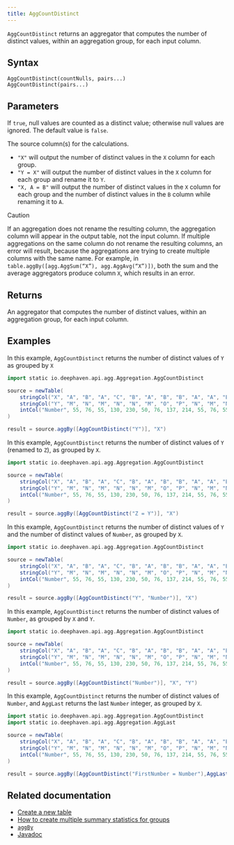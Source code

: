 ```yaml
---
title: AggCountDistinct
---
```


`AggCountDistinct` returns an aggregator that computes the number of distinct values, within an aggregation group, for each input column.

## Syntax

```
AggCountDistinct(countNulls, pairs...)
AggCountDistinct(pairs...)
```

## Parameters

<ParamTable>
<Param name="countNulls" type="boolean">

If `true`, null values are counted as a distinct value; otherwise null values are ignored. The default value is `false`.

</Param>
<Param name="pairs" type="String...">

The source column(s) for the calculations.

- `"X"` will output the number of distinct values in the `X` column for each group.
- `"Y = X"` will output the number of distinct values in the `X` column for each group and rename it to `Y`.
- `"X, A = B"` will output the number of distinct values in the `X` column for each group and the number of distinct values in the `B` column while renaming it to `A`.

</Param>
</ParamTable>

> [!CAUTION]
> If an aggregation does not rename the resulting column, the aggregation column will appear in the output table, not the input column. If multiple aggregations on the same column do not rename the resulting columns, an error will result, because the aggregations are trying to create multiple columns with the same name. For example, in `table.aggBy([agg.AggSum(“X”), agg.AggAvg(“X”)])`, both the sum and the average aggregators produce column `X`, which results in an error.

## Returns

An aggregator that computes the number of distinct values, within an aggregation group, for each input column.

## Examples

In this example, `AggCountDistinct` returns the number of distinct values of `Y` as grouped by `X`

```groovy order=source,result
import static io.deephaven.api.agg.Aggregation.AggCountDistinct

source = newTable(
    stringCol("X", "A", "B", "A", "C", "B", "A", "B", "B", "A", "A", "B", "A", "C", "B", "A", "B", "B", "C"),
    stringCol("Y", "M", "N", "M", "N", "N", "M", "O", "P", "N", "M", "N", "M", "N", "N", "M", "O", "P", "N"),
    intCol("Number", 55, 76, 55, 130, 230, 50, 76, 137, 214, 55, 76, 55, 130, 230, 50, 76, 137, 214),
)

result = source.aggBy([AggCountDistinct("Y")], "X")
```

In this example, `AggCountDistinct` returns the number of distinct values of `Y` (renamed to `Z`), as grouped by `X`.

```groovy order=source,result
import static io.deephaven.api.agg.Aggregation.AggCountDistinct

source = newTable(
    stringCol("X", "A", "B", "A", "C", "B", "A", "B", "B", "A", "A", "B", "A", "C", "B", "A", "B", "B", "C"),
    stringCol("Y", "M", "N", "M", "N", "N", "M", "O", "P", "N", "M", "N", "M", "N", "N", "M", "O", "P", "N"),
    intCol("Number", 55, 76, 55, 130, 230, 50, 76, 137, 214, 55, 76, 55, 130, 230, 50, 76, 137, 214),
)

result = source.aggBy([AggCountDistinct("Z = Y")], "X")
```

In this example, `AggCountDistinct` returns the number of distinct values of `Y` and the number of distinct values of `Number`, as grouped by `X`.

```groovy order=source,result
import static io.deephaven.api.agg.Aggregation.AggCountDistinct

source = newTable(
    stringCol("X", "A", "B", "A", "C", "B", "A", "B", "B", "A", "A", "B", "A", "C", "B", "A", "B", "B", "C"),
    stringCol("Y", "M", "N", "M", "N", "N", "M", "O", "P", "N", "M", "N", "M", "N", "N", "M", "O", "P", "N"),
    intCol("Number", 55, 76, 55, 130, 230, 50, 76, 137, 214, 55, 76, 55, 130, 230, 50, 76, 137, 214),
)

result = source.aggBy([AggCountDistinct("Y", "Number")], "X")
```

In this example, `AggCountDistinct` returns the number of distinct values of `Number`, as grouped by `X` and `Y`.

```groovy order=source,result
import static io.deephaven.api.agg.Aggregation.AggCountDistinct

source = newTable(
    stringCol("X", "A", "B", "A", "C", "B", "A", "B", "B", "A", "A", "B", "A", "C", "B", "A", "B", "B", "C"),
    stringCol("Y", "M", "N", "M", "N", "N", "M", "O", "P", "N", "M", "N", "M", "N", "N", "M", "O", "P", "N"),
    intCol("Number", 55, 76, 55, 130, 230, 50, 76, 137, 214, 55, 76, 55, 130, 230, 50, 76, 137, 214),
)

result = source.aggBy([AggCountDistinct("Number")], "X", "Y")
```

In this example, `AggCountDistinct` returns the number of distinct values of `Number`, and `AggLast` returns the last `Number` integer, as grouped by `X`.

```groovy order=source,result
import static io.deephaven.api.agg.Aggregation.AggCountDistinct
import static io.deephaven.api.agg.Aggregation.AggLast

source = newTable(
    stringCol("X", "A", "B", "A", "C", "B", "A", "B", "B", "A", "A", "B", "A", "C", "B", "A", "B", "B", "C"),
    stringCol("Y", "M", "N", "M", "N", "N", "M", "O", "P", "N", "M", "N", "M", "N", "N", "M", "O", "P", "N"),
    intCol("Number", 55, 76, 55, 130, 230, 50, 76, 137, 214, 55, 76, 55, 130, 230, 50, 76, 137, 214),
)

result = source.aggBy([AggCountDistinct("FirstNumber = Number"),AggLast("LastNumber = Number")], "X")
```

## Related documentation

- [Create a new table](../../../how-to-guides/new-and-empty-table.md#newtable)
- [How to create multiple summary statistics for groups](../../../how-to-guides/combined-aggregations.md)
- [`aggBy`](./aggBy.md)
- [Javadoc](https://deephaven.io/core/javadoc/io/deephaven/api/agg/Aggregation.html#AggCountDistinct(java.lang.String...))
